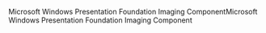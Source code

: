 <span data-ttu-id="71aa9-101">Microsoft Windows Presentation Foundation Imaging Component</span><span class="sxs-lookup"><span data-stu-id="71aa9-101">Microsoft Windows Presentation Foundation Imaging Component</span></span>